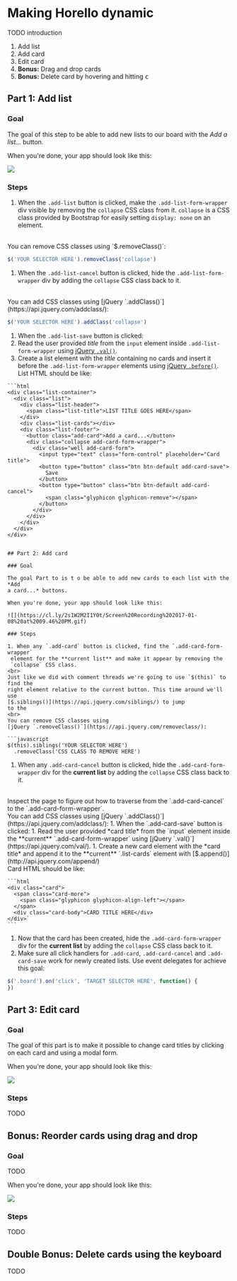 # Making Horello dynamic

TODO introduction

1. Add list
1. Add card
1. Edit card
1. **Bonus:** Drag and drop cards
1. **Bonus:** Delete card by hovering and hitting <kbd>c</kbd>

## Part 1: Add list

### Goal

The goal of this step to be able to add new lists to our board with 
the *Add a list...* button.

When you're done, your app should look like this:

![](https://cl.ly/1c2h2Q3v3U0P/Screen%20Recording%202017-01-08%20at%2009.44%20PM.gif)

### Steps

1. When the `.add-list` button is clicked, make the `.add-list-form-wrapper` div
  visible by removing the `collapse` CSS class from it. `collapse` is a CSS
  class provided by Bootstrap for easily setting `display: none` on an element.
  <br>
  You can remove CSS classes using `$.removeClass()`:

  ```javascript
  $('YOUR SELECTOR HERE').removeClass('collapse')
  ```

1. When the `.add-list-cancel` button is clicked, hide the
   `.add-list-form-wrapper` div by adding the `collapse` CSS class
   back to it.
  <br>
  You can add CSS classes using
  [jQuery `.addClass()`](https://api.jquery.com/addclass/):

  ```javascript
  $('YOUR SELECTOR HERE').addClass('collapse')
  ```

1. When the `.add-list-save` button is clicked:
  1. Read the user provided *title* from the `input` element inside
     `.add-list-form-wrapper` using
     [jQuery `.val()`](https://api.jquery.com/val/).
  1. Create a list element with the *title* containing no cards and insert it
    before the `.add-list-form-wrapper` elements using
    [jQuery `.before()`](https://api.jquery.com/before/).
    <br>
    List HTML should be like:

    ```html
    <div class="list-container">
      <div class="list">
        <div class="list-header">
          <span class="list-title">LIST TITLE GOES HERE</span>
        </div>
        <div class="list-cards"></div>
        <div class="list-footer">
          <button class="add-card">Add a card...</button>
          <div class="collapse add-card-form-wrapper">
            <div class="well add-card-form">
              <input type="text" class="form-control" placeholder="Card title">
              <button type="button" class="btn btn-default add-card-save">
                Save
              </button>
              <button type="button" class="btn btn-default add-card-cancel">
                <span class="glyphicon glyphicon-remove"></span>
              </button>
            </div>
          </div>
        </div>
      </div>
    </div>
  ```

## Part 2: Add card

### Goal

The goal Part to is t o be able to add new cards to each list with the *Add
a card...* buttons.

When you're done, your app should look like this:

![](https://cl.ly/2s1W2M2I1Y0t/Screen%20Recording%202017-01-08%20at%2009.46%20PM.gif)

### Steps

1. When any `.add-card` button is clicked, find the `.add-card-form-wrapper`
   element for the **current list** and make it appear by removing the
   `collapse` CSS class.
  <br>
  Just like we did with comment threads we're going to use `$(this)` to find the
  right element relative to the current button. This time around we'll use
  [$.siblings()](https://api.jquery.com/siblings/) to jump
  to the 
  <br>
  You can remove CSS classes using
  [jQuery `.removeClass()`](https://api.jquery.com/removeclass/):

  ```javascript
  $(this).siblings('YOUR SELECTOR HERE')
    .removeClass('CSS CLASS TO REMOVE HERE')
  ```

1. When any `.add-card-cancel` button is clicked, hide the
   `.add-card-form-wrapper` div for the **current list** by adding the
   `collapse` CSS class back to it.
  <br>
  Inspect the page to figure out how to traverse from the `.add-card-cancel`
  to the `.add-card-form-wrapper`.
  <br>
  You can add CSS classes using
  [jQuery `.addClass()`](https://api.jquery.com/addclass/):
1. When the `.add-card-save` button is clicked:
  1. Read the user provided *card title* from the `input` element inside
    the **current** `.add-card-form-wrapper` using
    [jQuery `.val()`](https://api.jquery.com/val/).
  1. Create a new card element with the *card title* and append it to the
    **current** `.list-cards` element with
    [$.append()](http://api.jquery.com/append/)
    <br>
    Card HTML should be like:

    ```html
    <div class="card">
      <span class="card-more">
        <span class="glyphicon glyphicon-align-left"></span>
      </span>
      <div class="card-body">CARD TITLE HERE</div>
    </div>`
    ```
  1. Now that the card has been created, hide the `.add-card-form-wrapper` div
     for the **current list** by adding the `collapse` CSS class back to it.
1. Make sure all click handlers for `.add-card`, `.add-card-cancel` and
  `.add-card-save` work for newly created lists. Use event delegates for achieve
  this goal:

  ```javascript
  $('.board').on('click', 'TARGET SELECTOR HERE', function() {
  })
  ```

## Part 3: Edit card

### Goal

The goal of this part is to make it possible to change card titles
by clicking on each card and using a modal form.

When you're done, your app should look like this:

![](https://cl.ly/2E3J2x320r3B/Screen%20Recording%202017-01-08%20at%2009.48%20PM.gif)

### Steps

TODO

## Bonus: Reorder cards using drag and drop

### Goal

TODO

When you're done, your app should look like this:

![](https://cl.ly/300r1W3G1D3G/Screen%20Recording%202017-01-08%20at%2009.53%20PM.gif)

### Steps

TODO

## Double Bonus: Delete cards using the keyboard

TODO
